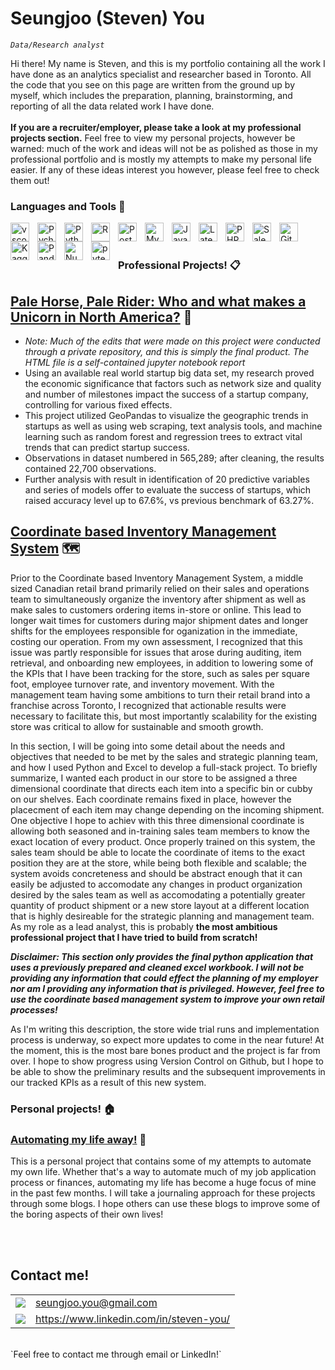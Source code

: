 # Seungjoo (Steven) You
*`Data/Research analyst`*

Hi there! My name is Steven, and this is my portfolio containing all the work I have done as an analytics specialist and researcher based in Toronto. All the code that you see on this page are written from the ground up by myself, which includes the preparation, planning, brainstorming, and reporting of all the data related work I have done. 
<br /><br />
**If you are a recruiter/employer, please take a look at my professional projects section.** Feel free to view my personal projects, however be warned: much of the work and ideas will not be as polished as those in my professional portfolio and is mostly my attempts to make my personal life easier. If any of these ideas interest you however, please feel free to check them out! 

### Languages and Tools 🧰
<img align="left" alt="vscode" width="30px" style="padding-right:10px;" src="https://cdn.jsdelivr.net/gh/devicons/devicon/icons/visualstudio/visualstudio-plain.svg" />
<img align="left" alt="Pycharm" width="30px" style="padding-right:10px;" src="https://cdn.jsdelivr.net/gh/devicons/devicon/icons/pycharm/pycharm-original.svg" />
<img align="left" alt="Python" width="30px" style="padding-right:10px;" src="https://cdn.jsdelivr.net/gh/devicons/devicon/icons/python/python-plain.svg" />
<img align="left" alt="R" width="30px" style="padding-right:10px;" src="https://cdn.jsdelivr.net/gh/devicons/devicon/icons/rstudio/rstudio-original.svg" />
<img align="left" alt="PostgreSQL" width="30px" style="padding-right:10px;" src="https://cdn.jsdelivr.net/gh/devicons/devicon/icons/postgresql/postgresql-original.svg" />
<img align="left" alt="MySQL" width="30px" style="padding-right:10px;" src="https://cdn.jsdelivr.net/gh/devicons/devicon/icons/mysql/mysql-original.svg" />
<img align="left" alt="JavaScript" width="30px" style="padding-right:10px;" src="https://cdn.jsdelivr.net/gh/devicons/devicon/icons/javascript/javascript-plain.svg" />
<img align="left" alt="Latex" width="30px" style="padding-right:10px;" src="https://cdn.jsdelivr.net/gh/devicons/devicon/icons/latex/latex-original.svg" />
<img align="left" alt="PHP" width="30px" style="padding-right:10px;" src="https://cdn.jsdelivr.net/gh/devicons/devicon/icons/php/php-original.svg" />
<img align="left" alt="Salesforce" width="30px" style="padding-right:10px;" src="https://cdn.jsdelivr.net/gh/devicons/devicon/icons/salesforce/salesforce-original.svg" />
<img align="left" alt="GitHub" width="30px" style="padding-right:10px;" src="https://cdn.jsdelivr.net/gh/devicons/devicon/icons/github/github-original.svg" />
<img align="left" alt="Kaggle" width="30px" style="padding-right:10px;" src="https://cdn.jsdelivr.net/gh/devicons/devicon/icons/kaggle/kaggle-original.svg" />
<img align="left" alt="Pandas" width="30px" style="padding-right:10px;" src="https://cdn.jsdelivr.net/gh/devicons/devicon/icons/pandas/pandas-original-wordmark.svg" />
<img align="left" alt="Numpy" width="30px" style="padding-right:10px;" src="https://cdn.jsdelivr.net/gh/devicons/devicon/icons/numpy/numpy-original-wordmark.svg" />
<img align="left" alt="pytest" width="30px" style="padding-right:10px;" src="https://cdn.jsdelivr.net/gh/devicons/devicon/icons/pytest/pytest-plain-wordmark.svg" />
<br />
<br />

### Professional Projects! :clipboard:
[Pale Horse, Pale Rider: Who and what makes a Unicorn in North America?](https://github.com/Seungjoo-Steven-YOU/Pale-Horse-Pale-Rider) :carousel_horse:
- 
- *Note: Much of the edits that were made on this project were conducted through a private repository, and this is simply the final product. The HTML file is a self-contained jupyter notebook report*
- Using an available real world startup big data set, my research proved the economic significance that factors such as network size and quality and number of milestones impact the success of a startup company, controlling for various fixed effects.
- This project utilized GeoPandas to visualize the geographic trends in startups as well as using web scraping, text analysis tools, and machine learning such as random forest and regression trees to extract vital trends that can predict startup success.
- Observations in dataset numbered in 565,289; after cleaning, the results contained 22,700 observations.
- Further analysis with result in identification of 20 predictive variables and series of models offer to evaluate the success of startups, which raised accuracy level up to 67.6%, vs previous benchmark of 63.27%.

[Coordinate based Inventory Management System](https://github.com/Seungjoo-Steven-YOU/Coordinate-based-Inventory-Management-System-) :world_map:
-
Prior to the Coordinate based Inventory Management System, a middle sized Canadian retail brand primarily relied on their sales and operations team to simultaneously organize the inventory after shipment as well as make sales to customers ordering items in-store or online. This lead to longer wait times for customers during major shipment dates and longer shifts for the employees responsible for oganization in the immediate, costing our operation. From my own assessment, I recognized that this issue was partly responsible for issues that arose during auditing, item retrieval, and onboarding new employees, in addition to lowering some of the KPIs that I have been tracking for the store, such as sales per square foot, employee turnover rate, and inventory movement. With the management team having some ambitions to turn their retail brand into a franchise across Toronto, I recognized that actionable results were necessary to facilitate this, but most importantly scalability for the existing store was critical to allow for sustainable and smooth growth. 

In this section, I will be going into some detail about the needs and objectives that needed to be met by the sales and strategic planning team, and how I used Python and Excel to develop a full-stack project. To briefly summarize, I wanted each product in our store to be assigned a three dimensional coordinate that directs each item into a specific bin or cubby on our shelves. Each coordinate remains fixed in place, however the placecment of each item may change depending on the incoming shipment. One objective I hope to achiev with this three dimensional coordinate is allowing both seasoned and in-training sales team members to know the exact location of every product. Once properly trained on this system, the sales team should be able to locate the coordinate of items to the exact position they are at the store, while being both flexible and scalable; the system avoids concreteness and should be abstract enough that it can easily be adjusted to accomodate any changes in product organization desired by the sales team as well as accomodating a potentially greater quantity of product shipment or a new store layout at a different location that is highly desireable for the strategic planning and management team. As my role as a lead analyst, this is probably **the most ambitious professional project that I have tried to build from scratch!**

***Disclaimer: This section only provides the final python application that uses a previously prepared and cleaned excel workbook. I will not be providing any information that could effect the planning of my employer nor am I providing any information that is privileged. However, feel free to use the coordinate based management system to improve your own retail processes!***

As I'm writing this description, the store wide trial runs and implementation process is underway, so expect more updates to come in the near future! At the moment, this is the most bare bones product and the project is far from over. I hope to show progress using Version Control on Github, but I hope to be able to show the preliminary results and the subsequent improvements in our tracked KPIs as a result of this new system. 

### Personal projects! :house:
### [Automating my life away!](https://github.com/Seungjoo-Steven-YOU/automate_away) :dart:
This is a personal project that contains some of my attempts to automate my own life. Whether that's a way to automate much of my job application process or finances, automating my life has become a huge focus of mine in the past few months. I will take a journaling approach for these projects through some blogs. I hope others can use these blogs to improve some of the boring aspects of their own lives!



<br />
<br />

## Contact me!
|                                                                                                      |                                          |
| ---------------------------------------------------------------------------------------------------- | -------------------------------------------- |
|<img src="https://img.shields.io/badge/Gmail-D14836?style=for-the-badge&logo=gmail&logoColor=white" />| seungjoo.you@gmail.com                       |
|<img src="https://img.shields.io/badge/LinkedIn-0077B5?style=for-the-badge&logo=linkedin&logoColor=white" />| https://www.linkedin.com/in/steven-you/|


<br/>
`Feel free to contact me through email or LinkedIn!`
